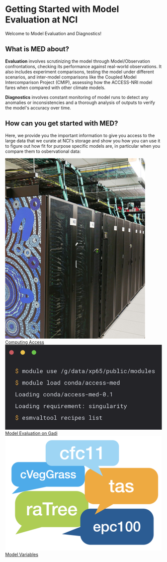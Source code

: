 # Getting Started with Model Evaluation at NCI

Welcome to Model Evaluation and Diagnostics!

## What is MED about?

**Evaluation** involves scrutinizing the model through Model/Observation confrontations, checking its performance against real-world observations. It also includes experiment comparisons, testing the model under different scenarios, and inter-model comparisons like the Coupled Model Intercomparison Project (CMIP), assessing how the ACCESS-NRI model fares when compared with other climate models.

**Diagnostics** involves constant monitoring of model runs to detect any anomalies or inconsistencies and a thorough analysis of outputs to verify the model's accuracy over time.

## How can you get started with MED?

Here, we provide you the important information to give you access to the large data that we curate at NCI's storage and show you how you can use it to figure out how fit for purpose specific models are, in particular when you compare them to osbervational data:

<div class="card-container">
    <a href="../../get_started" class="squared-card default-text-color">
        <div class="squared-card-image-container">
            <img src="../../assets/model_evaluation/Gadi-19-2.jpg" alt="Computing Access"></img>
        </div>
        <div class="squared-card-text-container bold">Computing Access</div>
    </a>
    <a href="model_evaluation_getting_started" class="squared-card default-text-color">
        <div class="squared-card-image-container">
            <img src="../../assets/model_evaluation/model_evaluation_conda.png" alt="Model Evaluation on Gadi"></img>
        </div>
        <div class="squared-card-text-container bold">Model Evaluation on Gadi</div>
    </a>
    <a href="model_variables" class="squared-card default-text-color">
        <div class="squared-card-image-container">
            <img src="../../assets/model_evaluation/model_evaluation_variables.png" alt="Model Variables"></img>
        </div>
        <div class="squared-card-text-container bold">Model Variables</div>
    </a>
</div>